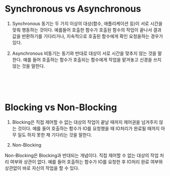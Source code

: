 # Synchronous vs Asynchronous

1. Synchronous
동기는 두 가지 이상의 대상(함수, 애플리케이션 등)이 서로 시간을 맞춰 행동하는 것이다. 
예를들어 호출한 함수가 호출된 함수의 작업이 끝나서 결과값을 반환하기를 기다리거나, 
지속적으로 호출된 함수에게 확인 요청을하는 경우가 있다.

2. Asynchronous
비동기는 동기와 반대로 대상이 서로 시간을 맞추지 않는 것을 말한다. 
예를 들어 호출하는 함수가 호출되는 함수에게 작업을 맡겨놓고 신경을 쓰지 않는 것을 말한다.

</br></br></br>
# Blocking vs Non-Blocking

1. Blocking은 직접 제어할 수 없는 대상의 작업이 끝날 때까지 제어권을 넘겨주지 않는 것이다.
예를 들어 호출하는 함수가 IO를 요청했을 때 IO처리가 완료될 때까지 아무 일도 하지 못한 채 기다리는 것을 말한다.

2. Non-Blocking

Non-Blocking은 Blocking과 반대되는 개념이다. 
직접 제어할 수 없는 대상의 작업 처리 여부와 상관이 없다. 
예를 들어 호출하는 함수가 IO를 요청한 후 IO처리 완료 여부와 상관없이 바로 자신의 작업을 할 수 있다.